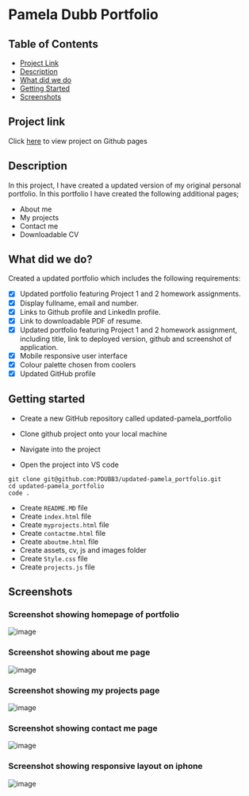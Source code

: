 # Pamela Dubb Portfolio

<h2> Table of Contents </h2>

- [Project Link](#project-link)
- [Description](#description)
- [What did we do](#what-did-we-do)
- [Getting Started](#getting-started)
- [Screenshots](#screenshots)

## Project link

Click [here](https://pdubb3.github.io/updated-pamela-portfolio/) to view project on Github pages

## Description

In this project, I have created a updated version of my original personal portfolio. In this portfolio I have created the following additional pages;

- About me
- My projects
- Contact me
- Downloadable CV

## What did we do?

Created a updated portfolio which includes the following requirements:

- [x] Updated portfolio featuring Project 1 and 2 homework assignments.
- [x] Display fullname, email and number.
- [x] Links to Github profile and LinkedIn profile.
- [x] Link to downloadable PDF of resume.
- [x] Updated portfolio featuring Project 1 and 2 homework assignment, including title, link to deployed version, github and screenshot of application.
- [x] Mobile responsive user interface
- [x] Colour palette chosen from coolers
- [x] Updated GitHub profile

## Getting started

- Create a new GitHub repository called updated-pamela_portfolio
- Clone github project onto your local machine
- Navigate into the project

- Open the project into VS code

```
git clone git@github.com:PDUBB3/updated-pamela_portfolio.git
cd updated-pamela_portfolio
code .
```

- Create `README.MD` file
- Create `index.html` file
- Create `myprojects.html` file
- Create `contactme.html` file
- Create `aboutme.html` file
- Create assets, cv, js and images folder
- Create `Style.css` file
- Create `projects.js` file

## Screenshots

### Screenshot showing homepage of portfolio

![image](./assets/img/pameladubbpage.png "homepage")

### Screenshot showing about me page

![image](./assets/img/pameladubbaboutme.png "about me page")

### Screenshot showing my projects page

![image](./assets/img/myprojects.png "projectpage")

### Screenshot showing contact me page

![image](./assets/img/contactme.png "contact me page")

### Screenshot showing responsive layout on iphone

![image](./assets/img/phone.png "Responsive Layout Screenshot")
